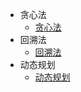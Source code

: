 
<!-- docs/_sidebar.md -->
- 贪心法
  - [贪心法](/algorithm/greddy/greddy.md)
- 回溯法
  - [回溯法](/algorithm/backtrace/backtrace.md)
- 动态规划
  - [动态规划](/algorithm/dynamic_plan/dynamic_plan.md)

